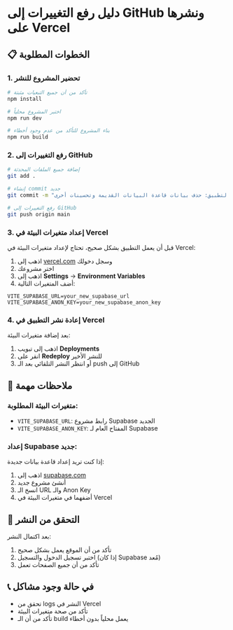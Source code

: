 # دليل رفع التغييرات إلى GitHub ونشرها على Vercel

## 📋 الخطوات المطلوبة

### 1. تحضير المشروع للنشر
```bash
# تأكد من أن جميع التبعيات مثبتة
npm install

# اختبر المشروع محلياً
npm run dev

# بناء المشروع للتأكد من عدم وجود أخطاء
npm run build
```

### 2. رفع التغييرات إلى GitHub
```bash
# إضافة جميع الملفات المحدثة
git add .

# إنشاء commit جديد
git commit -m "تحديث التطبيق: حذف بيانات قاعدة البيانات القديمة وتحسينات أخرى"

# رفع التغييرات إلى GitHub
git push origin main
```

### 3. إعداد متغيرات البيئة في Vercel
قبل أن يعمل التطبيق بشكل صحيح، تحتاج لإعداد متغيرات البيئة في Vercel:

1. اذهب إلى [vercel.com](https://vercel.com) وسجل دخولك
2. اختر مشروعك
3. اذهب إلى **Settings** → **Environment Variables**
4. أضف المتغيرات التالية:

```
VITE_SUPABASE_URL=your_new_supabase_url
VITE_SUPABASE_ANON_KEY=your_new_supabase_anon_key
```

### 4. إعادة نشر التطبيق في Vercel
بعد إضافة متغيرات البيئة:
1. اذهب إلى تبويب **Deployments**
2. انقر على **Redeploy** للنشر الأخير
3. أو انتظر النشر التلقائي بعد الـ push إلى GitHub

## 🔧 ملاحظات مهمة

### متغيرات البيئة المطلوبة:
- `VITE_SUPABASE_URL`: رابط مشروع Supabase الجديد
- `VITE_SUPABASE_ANON_KEY`: المفتاح العام لـ Supabase

### إعداد Supabase جديد:
إذا كنت تريد إعداد قاعدة بيانات جديدة:
1. اذهب إلى [supabase.com](https://supabase.com)
2. أنشئ مشروع جديد
3. انسخ الـ URL والـ Anon Key
4. أضفهما في متغيرات البيئة في Vercel

## 🚀 التحقق من النشر
بعد اكتمال النشر:
1. تأكد من أن الموقع يعمل بشكل صحيح
2. اختبر تسجيل الدخول والتسجيل (إذا كان Supabase مُعد)
3. تأكد من أن جميع الصفحات تعمل

## 📞 في حالة وجود مشاكل
- تحقق من logs النشر في Vercel
- تأكد من صحة متغيرات البيئة
- تأكد من أن الـ build يعمل محلياً بدون أخطاء